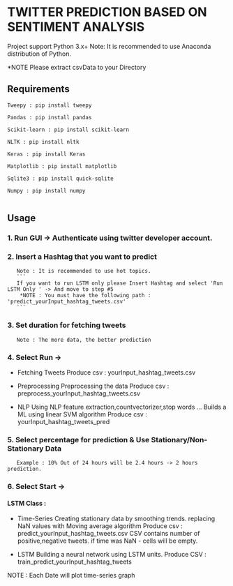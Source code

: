 # TWITTER PREDICTION BASED ON SENTIMENT ANALYSIS

Project support Python 3.x+
Note: It is recommended to use Anaconda distribution of Python.

*NOTE Please extract csvData to your Directory

## Requirements 
```
Tweepy : pip install tweepy
```
```
Pandas : pip install pandas
```
```
Scikit-learn : pip install scikit-learn
```
```
NLTK : pip install nltk
```
```
Keras : pip install Keras
```
```
Matplotlib : pip install matplotlib
```
```
Sqlite3 : pip install quick-sqlite
```
```
Numpy : pip install numpy
```
```
```

## Usage

### 1. Run GUI -> Authenticate using twitter developer account. 


### 2. Insert a Hashtag that you want to predict 
       Note : It is recommended to use hot topics.
       ```
       If you want to run LSTM only please Insert Hashtag and select 'Run LSTM Only ' -> And move to step #5
        *NOTE : You must have the following path : 'predict_yourInput_hashtag_tweets.csv'
       ```


### 3. Set duration for fetching tweets 
       Note : The more data, the better prediction


### 4. Select Run -> 

   * Fetching Tweets 
   Produce csv : yourInput_hashtag_tweets.csv
   
   * Preprocessing
   Preprocessing the data
   Produce csv : preprocess_yourInput_hashtag_tweets.csv
   
   * NLP
   Using NLP feature extraction,countvectorizer,stop words ...
   Builds a ML using linear SVM algorithm
   Produce csv : yourInput_hashtag_tweets_pred
   
   
### 5. Select percentage for prediction & Use Stationary/Non-Stationary Data
       Example : 10% Out of 24 hours will be 2.4 hours -> 2 hours prediction.
 
 
   
### 6. Select Start -> 

   #### LSTM Class :
   
   * Time-Series
   Creating stationary data by smoothing trends. replacing NaN values with Moving average algorithm 
   Produce csv : predict_yourInput_hashtag_tweets.csv
   CSV contains number of positive,negative tweets. if time was NaN - cells will be empty.
   
   * LSTM
   Building a neural network using LSTM units.
   Produce CSV : train_predict_yourInput_hashtag_tweets
   
   NOTE :   Each Date will plot time-series graph 
   
   
